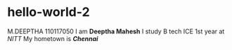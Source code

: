 # hello-world-2
M.DEEPTHA 110117050
I am **Deeptha Mahesh** 
I study B tech ICE 1st year at *NITT*
My hometown is ***Chennai***


